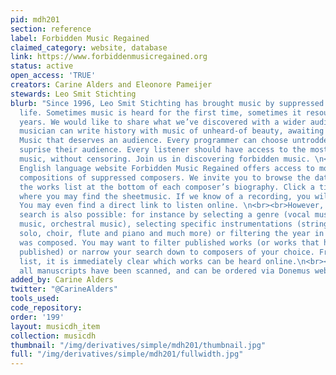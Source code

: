 ```yaml
---
pid: mdh201
section: reference
label: Forbidden Music Regained
claimed_category: website, database
link: https://www.forbiddenmusicregained.org
status: active
open_access: 'TRUE'
creators: Carine Alders and Eleonore Pameijer
stewards: Leo Smit Stichting
blurb: "Since 1996, Leo Smit Stichting has brought music by suppressed composers to
  life. Sometimes music is heard for the first time, sometimes it resounds after 75
  years. We would like to share what we’ve discovered with a wider audience. Every
  musician can write history with music of unheard-of beauty, awaiting performance.
  Music that deserves an audience. Every programmer can choose untrodden paths and
  suprise their audience. Every listener should have access to the most beautiful
  music, without censoring. Join us in discovering forbidden music. \n<br><br>\nOur
  English language website Forbidden Music Regained offers access to more than 2,000
  compositions of suppressed composers. We invite you to browse the database by visiting
  the works list at the bottom of each composer’s biography. Click a title and discover
  where you may find the sheetmusic. If we know of a recording, you will find it here.
  You may even find a direct link to listen online. \n<br><br>However, a more specific
  search is also possible: for instance by selecting a genre (vocal music, chamber
  music, orchestral music), selecting specific instrumentations (string quartet, piano
  solo, choir, flute and piano and much more) or filtering the year in which a work
  was composed. You may want to filter published works (or works that have never been
  published) or narrow your search down to composers of your choice. From the results
  list, it is immediately clear which works can be heard online.\n<br><br>\nAlmost
  all manuscripts have been scanned, and can be ordered via Donemus webshop."
added_by: Carine Alders
twitter: "@CarineAlders"
tools_used:
code_repository:
order: '199'
layout: musicdh_item
collection: musicdh
thumbnail: "/img/derivatives/simple/mdh201/thumbnail.jpg"
full: "/img/derivatives/simple/mdh201/fullwidth.jpg"
---
```

